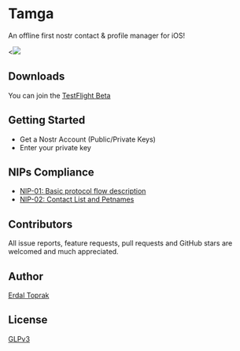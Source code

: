 # Tamga

An offline first nostr contact & profile manager for iOS!

<![](https://github.com/erdaltoprak/tamga/blob/landing-page/assets/tamga.gif)

## Downloads 

You can join the [TestFlight Beta](https://erdaltoprak.github.io/tamga/)

## Getting Started 

- Get a Nostr Account (Public/Private Keys)
- Enter your private key

## NIPs Compliance

- [NIP-01: Basic protocol flow description](https://github.com/nostr-protocol/nips/blob/master/01.md)
- [NIP-02: Contact List and Petnames](https://github.com/nostr-protocol/nips/blob/master/02.md)


## Contributors

All issue reports, feature requests, pull requests and GitHub stars are welcomed and much appreciated.

## Author

[Erdal Toprak](https://github.com/erdaltoprak)

## License

[GLPv3](https://github.com/erdaltoprak/tamga/blob/main/LICENSE)
